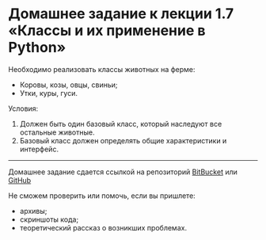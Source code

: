# Домашнее задание к лекции 1.7 «Классы и их применение в Python»

Необходимо реализовать классы животных на ферме:

* Коровы, козы, овцы, свиньи;
* Утки, куры, гуси.

Условия:

1. Должен быть один базовый класс, который наследуют все остальные животные.
2. Базовый класс должен определять общие характеристики и интерфейс.

---
Домашнее задание сдается ссылкой на репозиторий [BitBucket](https://bitbucket.org/) или [GitHub](https://github.com/)

Не сможем проверить или помочь, если вы пришлете:
* архивы;
* скриншоты кода;
* теоретический рассказ о возникших проблемах.